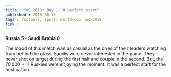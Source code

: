 ```yaml
---
title : "WC 2018: Day 1: A perfect start"
published : 2018-06-15
tags : football, sport, world-cup, wc-2018
link :
---
```


**Russia 5 - Saudi Arabia 0**

The mood of this match was as casual as the ones of their leaders watching from behind the glass. Saudis were never interested in the game. They never shot on target during the first half and couple in the second. But, the 70,000 + 11 Ruskies were enjoying the moment. It was a perfect start for the host nation.
